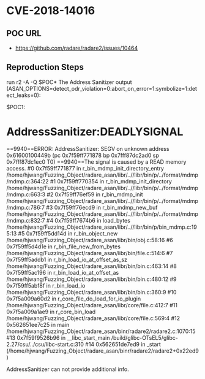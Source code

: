 # CVE-2018-14016

## POC URL
- https://github.com/radare/radare2/issues/10464

## Reproduction Steps
run r2 -A -Q $POC*
The Address Sanitizer output (ASAN_OPTIONS=detect_odr_violation=0:abort_on_error=1:symbolize=1:detect_leaks=0):

$POC1:


AddressSanitizer:DEADLYSIGNAL
=================================================================
==9940==ERROR: AddressSanitizer: SEGV on unknown address 0x61600100449b (pc 0x7f59ff771878 bp 0x7fff87dc2ad0 sp 0x7fff87dc1ec0 T0)
==9940==The signal is caused by a READ memory access.
    #0 0x7f59ff771877 in r_bin_mdmp_init_directory_entry /home/hjwang/Fuzzing_Object/radare_asan/libr/..//libr/bin/p/../format/mdmp/mdmp.c:364:22
    #1 0x7f59ff770354 in r_bin_mdmp_init_directory /home/hjwang/Fuzzing_Object/radare_asan/libr/..//libr/bin/p/../format/mdmp/mdmp.c:663:3
    #2 0x7f59ff76ef59 in r_bin_mdmp_init /home/hjwang/Fuzzing_Object/radare_asan/libr/..//libr/bin/p/../format/mdmp/mdmp.c:786:7
    #3 0x7f59ff76ecd9 in r_bin_mdmp_new_buf /home/hjwang/Fuzzing_Object/radare_asan/libr/..//libr/bin/p/../format/mdmp/mdmp.c:832:7
    #4 0x7f59ff7674b6 in load_bytes /home/hjwang/Fuzzing_Object/radare_asan/libr/..//libr/bin/p/bin_mdmp.c:195:13
    #5 0x7f59ff5dd14d in r_bin_object_new /home/hjwang/Fuzzing_Object/radare_asan/libr/bin/obj.c:58:16
    #6 0x7f59ff5d4d1e in r_bin_file_new_from_bytes /home/hjwang/Fuzzing_Object/radare_asan/libr/bin/file.c:514:6
    #7 0x7f59ff5addb1 in r_bin_load_io_at_offset_as_sz /home/hjwang/Fuzzing_Object/radare_asan/libr/bin/bin.c:463:14
    #8 0x7f59ff5ac196 in r_bin_load_io_at_offset_as /home/hjwang/Fuzzing_Object/radare_asan/libr/bin/bin.c:480:12
    #9 0x7f59ff5abf8f in r_bin_load_io /home/hjwang/Fuzzing_Object/radare_asan/libr/bin/bin.c:360:9
    #10 0x7f5a009a60d2 in r_core_file_do_load_for_io_plugin /home/hjwang/Fuzzing_Object/radare_asan/libr/core/file.c:412:7
    #11 0x7f5a009a1ae9 in r_core_bin_load /home/hjwang/Fuzzing_Object/radare_asan/libr/core/file.c:569:4
    #12 0x562651ee7c25 in main /home/hjwang/Fuzzing_Object/radare_asan/binr/radare2/radare2.c:1070:15
    #13 0x7f59f9526b96 in __libc_start_main /build/glibc-OTsEL5/glibc-2.27/csu/../csu/libc-start.c:310
    #14 0x562651de7ed9 in _start (/home/hjwang/Fuzzing_Object/radare_asan/binr/radare2/radare2+0x22ed9)

AddressSanitizer can not provide additional info.
